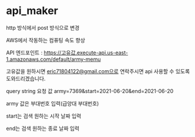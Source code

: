 # api_maker
http 방식에서 post 방식으로 변경

AWS에서 작동하는 컴퓨팅 속도 향상

API 엔드포인트 : https://고유값.execute-api.us-east-1.amazonaws.com/default/army-memu

고유값을 원하시면 eric71804122@gmail.com으로 연락주시면 api 사용할 수 있도록 도와드리겠습니다.

query string 요청 값
army=7369&start=2021-06-20&end=2021-06-20

army 값은 부대번호 입력(급양대 부대번호)

start는 검색 원하는 시작 날짜 입력

end는 검색 원하는 종료 날짜 입력